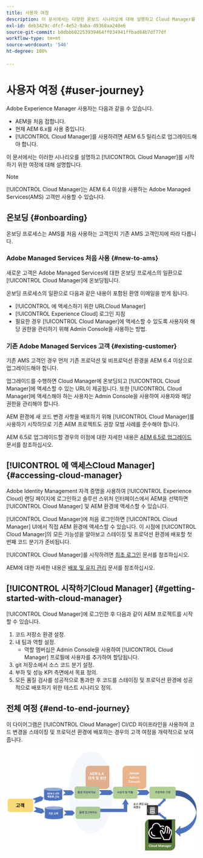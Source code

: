 ```yaml
---
title: 사용자 여정
description: 이 문서에서는 다양한 온보드 시나리오에 대해 설명하고 Cloud Manager를 사용하여 시작하는 과정을 설명합니다.
exl-id: deb3429c-dfcf-4e52-9aba-d9368aa240e6
source-git-commit: b0dbb602253939464ff034941ffbad84b7df77df
workflow-type: tm+mt
source-wordcount: '546'
ht-degree: 100%

---
```



# 사용자 여정 {#user-journey}

Adobe Experience Manager 사용자는 다음과 같을 수 있습니다.

* AEM을 처음 접합니다.
* 현재 AEM 6.x를 사용 중입니다.
* [!UICONTROL Cloud Manager]를 사용하려면 AEM 6.5 릴리스로 업그레이드해야 합니다.

이 문서에서는 이러한 시나리오를 설명하고 [!UICONTROL Cloud Manager]를 시작하기 위한 여정에 대해 설명합니다.

>[!NOTE]
>
>[!UICONTROL Cloud Manager]는 AEM 6.4 이상을 사용하는 Adobe Managed Services(AMS) 고객만 사용할 수 있습니다.

## 온보딩 {#onboarding}

온보딩 프로세스는 AMS를 처음 사용하는 고객인지 기존 AMS 고객인지에 따라 다릅니다.

### Adobe Managed Services 처음 사용 {#new-to-ams}

새로운 고객은 Adobe Managed Services에 대한 온보딩 프로세스의 일환으로 [!UICONTROL Cloud Manager]에 온보딩됩니다.

온보딩 프로세스의 일환으로 다음과 같은 내용이 포함된 환영 이메일을 받게 됩니다.

* [!UICONTROL 에 액세스하기 위한 URLCloud Manager]
* [!UICONTROL Experience Cloud] 로그인 지침
* 필요한 경우 [!UICONTROL Cloud Manager]에 액세스할 수 있도록 사용자와 해당 권한을 관리하기 위해 Admin Console을 사용하는 방법.

### 기존 Adobe Managed Services 고객 {#existing-customer}

기존 AMS 고객인 경우 먼저 기존 프로덕션 및 비프로덕션 환경을 AEM 6.4 이상으로 업그레이드해야 합니다.

업그레이드를 수행하면 Cloud Manager에 온보딩되고 [!UICONTROL Cloud Manager]에 액세스할 수 있는 URL이 제공됩니다. 또한 [!UICONTROL Cloud Manager]에 액세스해야 하는 사용자는 Admin Console을 사용하여 사용자와 해당 권한을 관리해야 합니다.

AEM 환경에 새 코드 변경 사항을 배포하기 위해 [!UICONTROL Cloud Manager]를 사용하기 시작하므로 기존 AEM 프로젝트도 권장 모범 사례를 준수해야 합니다.

AEM 6.5로 업그레이드할 경우의 이점에 대한 자세한 내용은 [AEM 6.5로 업그레이드](https://experienceleague.adobe.com/docs/experience-manager-65/deploying/upgrading/upgrade.html) 문서를 참조하십시오.

## [!UICONTROL 에 액세스Cloud Manager] {#accessing-cloud-manager}

Adobe Identity Management 자격 증명을 사용하여 [!UICONTROL Experience Cloud] 랜딩 페이지에 로그인하고 솔루션 스위처 인터페이스에서 AEM을 선택하면 [!UICONTROL Cloud Manager] 및 AEM 환경에 액세스할 수 있습니다.

[!UICONTROL Cloud Manager]에 처음 로그인하면 [!UICONTROL Cloud Manager] UI에서 직접 AEM 환경에 액세스할 수 있습니다. 이 시점에 [!UICONTROL Cloud Manager]의 모든 가능성을 알아보고 스테이징 및 프로덕션 환경에 배포할 첫 번째 코드 분기가 준비됩니다.

[!UICONTROL Cloud Manager]를 시작하려면 [최초 로그인](/help/getting-started/first-time-login.md) 문서를 참조하십시오.

AEM에 대한 자세한 내용은 [배포 및 유지 관리](https://experienceleague.adobe.com/docs/experience-manager-65/deploying/deploying/deploy.html) 문서를 참조하십시오.

## [!UICONTROL  시작하기Cloud Manager] {#getting-started-with-cloud-manager}

[!UICONTROL Cloud Manager]에 로그인한 후 다음과 같이 AEM 프로젝트를 시작할 수 있습니다.

1. 코드 저장소 환경 설정.
1. 내 팀과 역할 설정.
   * 역할 멤버십은 Admin Console을 사용하여 [!UICONTROL Cloud Manager] 프로필에 사용자를 추가하여 할당됩니다.
1. git 저장소에서 소스 코드 분기 설정.
1. 부하 및 성능 KPI 측면에서 목표 정의.
1. 모든 품질 검사를 성공적으로 통과한 후 코드를 스테이징 및 프로덕션 환경에 성공적으로 배포하기 위한 테스트 시나리오 정의.

## 전체 여정 {#end-to-end-journey}

이 다이어그램은 [!UICONTROL Cloud Manager] CI/CD 파이프라인을 사용하여 코드 변경을 스테이징 및 프로덕션 환경에 배포하는 경우의 고객 여정을 개략적으로 보여 줍니다.

![전체 여정](/help/assets/screen_shot_2018-05-15at124004pm.png)
